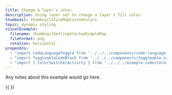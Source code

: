 ```yaml
---
title: Change a layer's color
description: Using layer set to change a layer's fill color.
thumbnail: thumbnailStyleMapCustomColors
topic: dynamic styling
visualExample:
  filename: thumbnailGettingStartedSimpleMap
  fileFormat: png
  rotation: horizontal
prependJs:
  - "import CodeLanguageToggle from '../../../components/code-language-toggle'"
  - "import ToggleableCodeBlock from '../../../components/toggleable-code-block'"
  - "import { ColorSwitcherActivity } from '../../../example-code/ColorSwitcherActivity.js'"
---
```


Any notes about this example would go here. 

{{
  <CodeLanguageToggle />
  <ToggleableCodeBlock 
    codeSnippet={ColorSwitcherActivity}
  />
}}
